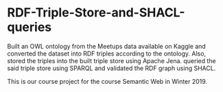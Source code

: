 # RDF-Triple-Store-and-SHACL-queries
Built an OWL ontology from the  Meetups data available on Kaggle
and converted the dataset into RDF triples according to the ontology.
Also, stored the triples into the built triple store using Apache Jena.
queried the said triple store using SPARQL and validated the RDF graph using SHACL.

This is our course project for the course Semantic Web in Winter 2019.
